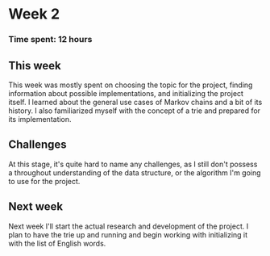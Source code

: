 # Week 2
### Time spent: 12 hours

## This week
This week was mostly spent on choosing the topic for the project, finding information about possible implementations, and initializing the project itself.
I learned about the general use cases of Markov chains and a bit of its history. I also familiarized myself with the concept of a trie and prepared for its implementation.

## Challenges
At this stage, it's quite hard to name any challenges, as I still don't possess a throughout understanding of the data structure, or the algorithm I'm going to use for the project.

## Next week
Next week I'll start the actual research and development of the project. I plan to have the trie up and running and begin working with initializing it with the list of English words.
